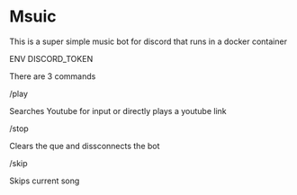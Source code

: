 # Msuic

This is a super simple music bot for discord that runs in a docker container

ENV DISCORD_TOKEN

There are 3 commands

/play

Searches Youtube for input or directly plays a youtube link

/stop

Clears the que and dissconnects the bot

/skip

Skips current song
